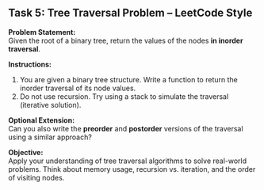 ## Task 5: Tree Traversal Problem – LeetCode Style

**Problem Statement:**  
Given the root of a binary tree, return the values of the nodes **in inorder traversal**.

**Instructions:**  
1. You are given a binary tree structure. Write a function to return the inorder traversal of its node values.
2. Do not use recursion. Try using a stack to simulate the traversal (iterative solution).

**Optional Extension:**  
Can you also write the **preorder** and **postorder** versions of the traversal using a similar approach?

**Objective:**  
Apply your understanding of tree traversal algorithms to solve real-world problems. Think about memory usage, recursion vs. iteration, and the order of visiting nodes.

